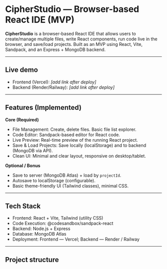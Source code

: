 # CipherStudio — Browser-based React IDE (MVP)

**CipherStudio** is a browser-based React IDE that allows users to create/manage multiple files, write React components, run code live in the browser, and save/load projects. Built as an MVP using React, Vite, Sandpack, and an Express + MongoDB backend.

---

## Live demo
- Frontend (Vercel): *[add link after deploy]*
- Backend (Render/Railway): *[add link after deploy]*

---

## Features (Implemented)
**Core (Required)**
- File Management: Create, delete files. Basic file list explorer.
- Code Editor: Sandpack-based editor for React code.
- Live Preview: Real-time preview of the running React project.
- Save & Load Projects: Save locally (localStorage) and to backend (MongoDB via API).
- Clean UI: Minimal and clear layout, responsive on desktop/tablet.

**Optional / Bonus**
- Save to server (MongoDB Atlas) + load by `projectId`.
- Autosave to localStorage (configurable).
- Basic theme-friendly UI (Tailwind classes), minimal CSS.

---

## Tech Stack
- Frontend: React + Vite, Tailwind (utility CSS)
- Code Execution: @codesandbox/sandpack-react
- Backend: Node.js + Express
- Database: MongoDB Atlas
- Deployment: Frontend — Vercel; Backend — Render / Railway

---

## Project structure
